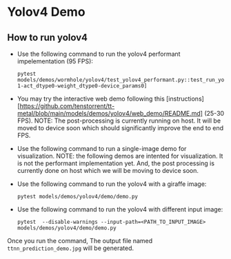 # Yolov4 Demo

## How to run yolov4

- Use the following command to run the yolov4 performant impelementation (95 FPS):
  ```
  pytest models/demos/wormhole/yolov4/test_yolov4_performant.py::test_run_yolov4_trace_2cqs_inference[True-1-act_dtype0-weight_dtype0-device_params0]
  ```

- You may try the interactive web demo following this [instructions][https://github.com/tenstorrent/tt-metal/blob/main/models/demos/yolov4/web_demo/README.md] (25-30 FPS). NOTE: The post-processing is currently running on host. It will be moved to device soon which should significantly improve the end to end FPS.


- Use the following command to run a single-image demo for visualization. NOTE: the following demos are intented for visualization. It is not the performant implementation yet. And, the post processing is currently done on host which we will be moving to device soon. 

- Use the following command to run the yolov4 with a giraffe image:
  ```
  pytest models/demos/yolov4/demo/demo.py
  ```

- Use the following command to run the yolov4 with different input image:
  ```
  pytest  --disable-warnings --input-path=<PATH_TO_INPUT_IMAGE> models/demos/yolov4/demo/demo.py
  ```

Once you run the command, The output file named `ttnn_prediction_demo.jpg` will be generated.
